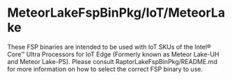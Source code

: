 # MeteorLakeFspBinPkg/IoT/MeteorLake
These FSP binaries are intended to be used with IoT SKUs of the Intel® Core™ Ultra Processors for IoT Edge (Formerly known as Meteor Lake-UH and Meteor Lake-PS). Please consult RaptorLakeFspBinPkg/README.md for more information on how to select the correct FSP binary to use.